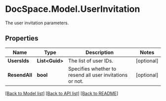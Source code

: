 # DocSpace.Model.UserInvitation
The user invitation parameters.

## Properties

Name | Type | Description | Notes
------------ | ------------- | ------------- | -------------
**UsersIds** | **List&lt;Guid&gt;** | The list of user IDs. | [optional] 
**ResendAll** | **bool** | Specifies whether to resend all user invitations or not. | [optional] 

[[Back to Model list]](../README.md#documentation-for-models) [[Back to API list]](../README.md#documentation-for-api-endpoints) [[Back to README]](../README.md)

